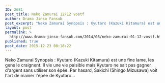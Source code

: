 ```yaml
---
ID: 2681
post_title: Neko Zamurai 12/12 vostf
author: Drama Jinso Fansub
post_excerpt: "Neko Zamurai Synopsis : Kyutaro (Kazuki Kitamura) est une fine lame, les gens le craignent. Il vie une vie paisible mais Kyutaro ne sait pas gagner d'argent sans utiliser son &eacute;p&eacute;e. Par hasard, Sakichi (Shingo Mizusawa) voit l'art de manier l'&eacute;p&eacute;e de Kyutaro..."
layout: post
permalink: >
  http://www.drama-jinso-fansub.com/2014/08/neko-zamurai-01-12-vostf.html
published: true
post_date: 2015-12-23 08:18:22
---
```

Neko Zamurai Synopsis : Kyutaro (Kazuki Kitamura) est une fine lame, les gens le craignent. Il vie une vie paisible mais Kyutaro ne sait pas gagner d'argent sans utiliser son épée. Par hasard, Sakichi (Shingo Mizusawa) voit l'art de manier l'épée de Kyutaro...